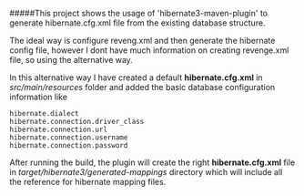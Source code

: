 #####This project shows the usage of 'hibernate3-maven-plugin' to generate hibernate.cfg.xml file from the existing database structure.

The ideal way is configure reveng.xml and then generate the hibernate config file, however I dont have much information on creating revenge.xml file, so using the alternative way.

In this alternative way I have created a default __hibernate.cfg.xml__ in _src/main/resources_ folder and added the basic database configuration information like

	hibernate.dialect
	hibernate.connection.driver_class
	hibernate.connection.url
	hibernate.connection.username
	hibernate.connection.password

After running the build, the plugin will create the right __hibernate.cfg.xml__ file  in _target/hibernate3/generated-mappings_ directory which will include all the reference for hibernate mapping files.